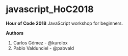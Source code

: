 # javascript_HoC2018

**Hour of Code 2018**
JavaScript workshop for beginners. 

**Authors**
1. Carlos Gómez  - @kurolox
2. Pablo Valdunciel  - @pabvald

